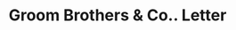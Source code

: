 ---
doi: 10.7916/D84F32VX
date_other: '1860'
date_other_textual: 1860-1869
form: correspondence
genre:
- Letters (correspondence)
name:
- Groom Brothers & Co.
object_in_context_url: https://biggert.cul.columbia.edu/items/view/ave_biggert_01660
subject_hierarchical_geographic:
- New York, New York, United States
subject_name:
- Groom Brothers & Co.
title: Groom Brothers & Co.. Letter
sort_title: Groom Brothers & Co.. Letter
call_number: ave_biggert_01660
coordinates:
- 40.71277777777778,-74.00583333333333
pid: ave_biggert_01660
identifiers: ave_biggert_01660
canvas_id: ldpd:396919
permalink: "/items/ave_biggert_01660/"
layout: iiif-image-page
---